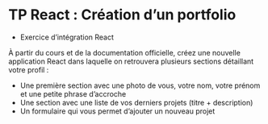 # TP React : Création d’un portfolio

- Exercice d’intégration React

À partir du cours et de la documentation officielle, créez une nouvelle application React dans laquelle on retrouvera
plusieurs sections détaillant votre profil :

- Une première section avec une photo de vous, votre nom, votre prénom et une petite phrase d’accroche
- Une section avec une liste de vos derniers projets (titre + description)
- Un formulaire qui vous permet d’ajouter un nouveau projet
